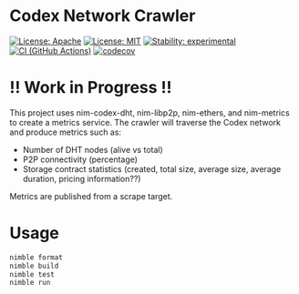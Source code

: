 # Codex Network Crawler

[![License: Apache](https://img.shields.io/badge/License-Apache%202.0-blue.svg)](https://opensource.org/licenses/Apache-2.0)
[![License: MIT](https://img.shields.io/badge/License-MIT-blue.svg)](https://opensource.org/licenses/MIT)
[![Stability: experimental](https://img.shields.io/badge/stability-experimental-orange.svg)](#stability)
[![CI (GitHub Actions)](https://github.com/codex-storage/nim-codex-dht/workflows/CI/badge.svg?branch=master)](https://github.com/codex-storage/nim-codex-dht/actions/workflows/ci.yml?query=workflow%3ACI+branch%3Amaster)
[![codecov](https://codecov.io/gh/codex-storage/nim-codex-dht/branch/master/graph/badge.svg?token=tlmMJgU4l7)](https://codecov.io/gh/codex-storage/nim-codex-dht)

# !! Work in Progress !!

This project uses nim-codex-dht, nim-libp2p, nim-ethers, and nim-metrics to create a metrics service. The crawler will traverse the Codex network and produce metrics such as:
- Number of DHT nodes (alive vs total)
- P2P connectivity (percentage)
- Storage contract statistics (created, total size, average size, average duration, pricing information??)

Metrics are published from a scrape target.

# Usage

```sh
nimble format
nimble build
nimble test
nimble run
```
